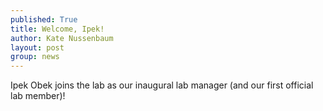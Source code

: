 ```yaml
---
published: True
title: Welcome, Ipek!
author: Kate Nussenbaum
layout: post
group: news
---
```

Ipek Obek joins the lab as our inaugural lab manager (and our first official lab member)! 